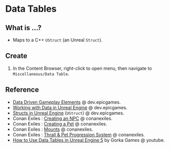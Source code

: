 # Data Tables

## What is ...?

- Maps to a C++ `UStruct` (an Unreal `Struct`).

## Create

1. In the Content Browser, right-click to open menu, then navigate to `Miscellaneous/Data Table`.

## Reference

- [Data Driven Gameplay Elements](https://dev.epicgames.com/documentation/en-us/unreal-engine/data-driven-gameplay-elements-in-unreal-engine) @ dev.epicgames.
- [Working with Data in Unreal Engine](https://dev.epicgames.com/community/learning/tutorials/Gp9j/working-with-data-in-unreal-engine-data-tables-data-assets-uproperty-specifiers-and-more) @ dev.epicgames.
- [Structs in Unreal Engine](https://dev.epicgames.com/documentation/en-us/unreal-engine/structs-in-unreal-engine) (`UStruct`) @ dev.epicgames.
- Conan Exiles : [Creating an NPC](https://www.conanexiles.com/wp-content/wiki/2689794966.html) @ conanexiles.
- Conan Exiles : [Creating a Pet](https://www.conanexiles.com/wp-content/wiki/2685371007.html) @ conanexiles.
- Conan Exiles : [Mounts](https://www.conanexiles.com/wp-content/wiki/1070301191.html) @ conanexiles.
- Conan Exiles : [Thrall & Pet Progression System](https://www.conanexiles.com/wp-content/wiki/2685665771.html) @ conanexiles.
- [How to Use Data Tables in Unreal Engine 5](https://www.youtube.com/watch?v=aZdztLTG3OQ) by Gorka Games @ youtube.
